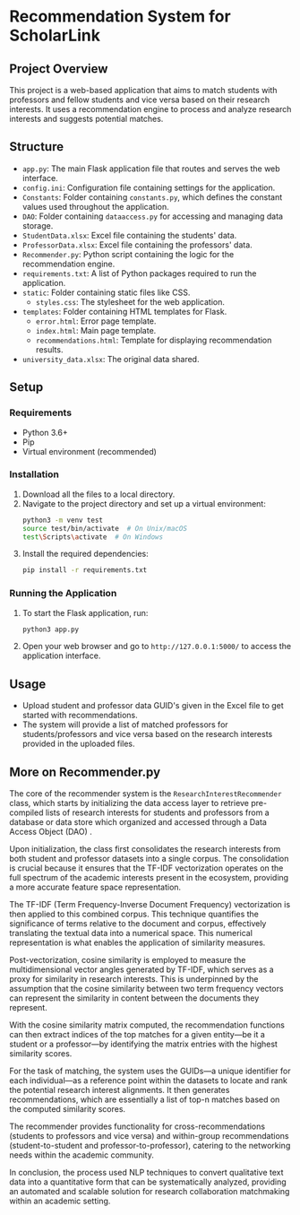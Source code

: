 
# Recommendation System for ScholarLink

## Project Overview
This project is a web-based application that aims to match students with professors and fellow students and vice versa based on their research interests. It uses a recommendation engine to process and analyze research interests and suggests potential matches.

## Structure
- `app.py`: The main Flask application file that routes and serves the web interface.
- `config.ini`: Configuration file containing settings for the application.
- `Constants`: Folder containing `constants.py`, which defines the constant values used throughout the application.
- `DAO`: Folder containing `dataaccess.py` for accessing and managing data storage.
- `StudentData.xlsx`: Excel file containing the students' data.
- `ProfessorData.xlsx`: Excel file containing the professors' data.
- `Recommender.py`: Python script containing the logic for the recommendation engine.
- `requirements.txt`: A list of Python packages required to run the application.
- `static`: Folder containing static files like CSS.
  - `styles.css`: The stylesheet for the web application.
- `templates`: Folder containing HTML templates for Flask.
  - `error.html`: Error page template.
  - `index.html`: Main page template.
  - `recommendations.html`: Template for displaying recommendation results.
- `university_data.xlsx`: The original data shared.

## Setup

### Requirements
- Python 3.6+
- Pip
- Virtual environment (recommended)

### Installation
1. Download all the files to a local directory.
2. Navigate to the project directory and set up a virtual environment:
   ```sh
   python3 -m venv test
   source test/bin/activate  # On Unix/macOS
   test\Scripts\activate  # On Windows
   ```
3. Install the required dependencies:
   ```sh
   pip install -r requirements.txt
   ```

### Running the Application
1. To start the Flask application, run:
   ```sh
   python3 app.py
   ```
2. Open your web browser and go to `http://127.0.0.1:5000/` to access the application interface.

## Usage
- Upload student and professor data GUID's given in the Excel file to get started with recommendations.
- The system will provide a list of matched professors for students/professors and vice versa based on the research interests provided in the uploaded files.




## More on Recommender.py

The core of the recommender system is the `ResearchInterestRecommender` class, which starts by initializing the data access layer to retrieve pre-compiled lists of research interests for students and professors from a database or data store which organized and accessed through a Data Access Object (DAO) .

Upon initialization, the class first consolidates the research interests from both student and professor datasets into a single corpus. The consolidation is crucial because it ensures that the TF-IDF vectorization operates on the full spectrum of the academic interests present in the ecosystem, providing a more accurate feature space representation.

The TF-IDF (Term Frequency-Inverse Document Frequency) vectorization is then applied to this combined corpus. This technique quantifies the significance of terms relative to the document and corpus, effectively translating the textual data into a numerical space. This numerical representation is what enables the application of similarity measures.

Post-vectorization, cosine similarity is employed to measure the multidimensional vector angles generated by TF-IDF, which serves as a proxy for similarity in research interests. This is underpinned by the assumption that the cosine similarity between two term frequency vectors can represent the similarity in content between the documents they represent.

With the cosine similarity matrix computed, the recommendation functions can then extract indices of the top matches for a given entity—be it a student or a professor—by identifying the matrix entries with the highest similarity scores.

For the task of matching, the system uses the GUIDs—a unique identifier for each individual—as a reference point within the datasets to locate and rank the potential research interest alignments. It then generates recommendations, which are essentially a list of top-n matches based on the computed similarity scores.

The recommender provides functionality for cross-recommendations (students to professors and vice versa) and within-group recommendations (student-to-student and professor-to-professor), catering to the networking needs within the academic community.

In conclusion, the process used NLP techniques to convert qualitative text data into a quantitative form that can be systematically analyzed, providing an automated and scalable solution for research collaboration matchmaking within an academic setting.